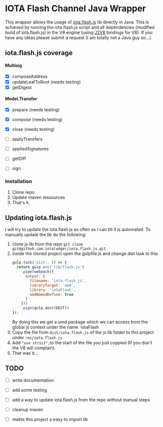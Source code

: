 # IOTA Flash Channel Java Wrapper

This wrapper allows the usage of [iota.flash.js](https://github.com/iotaledger/iota.flash.js) lib directly in Java. This is achieved by running the iota.flash.js script and all dependencies (modified build of iota.flash.js) in the V8 engine (using [J2V8](https://github.com/eclipsesource/J2V8) bindings for V8). 
If you have any ideas please submit a request (I am totally not a Java guy so...)



## iota.flash.js coverage

#### Multisig
- [x] composeAddress
- [x] updateLeafToRoot (needs testing)
- [x] getDigest

#### Model.Transfer
- [x] prepare (needs testing)
- [x] compose (needs testing)
- [x] close (needs testing)
- [ ] applyTransfers
- [ ] appliedSignatures 
- [ ] getDiff 
- [ ] sign 



### Installation

1. Clone repo
2. Update maven ressources
3. That's it.



## Updating iota.flash.js
I will try to update the iota.flash.js as often as I can till it is automated.
To manually update the lib do the following:

1. clone js lib from the repo  `git clone git@github.com:iotaledger/iota.flash.js.git`
2. inside the cloned project open the gulpfile.js and change dist task to this
    ```javascript
    gulp.task('dist', () => {
      return gulp.src('lib/flash.js')
        .pipe(webpack({
          output: {
            filename: 'iota.flash.js',
            libraryTarget: 'umd',
            library: 'iotaFlash',
            umdNamedDefine: true
          }
        }))
        .pipe(gulp.dest(DEST))
    });
    ```
    By doing this we get a umd package which we can access from the global js context under the name `iotaFlash
3. Copy the file from `dist/iota.flash.js` of the js lib folder to this project under `res/iota.flash.js`
4. Add `"use strict";`to the start of the file you just coppied (If you don't the V8 will complain).
5. That was it...



## TODO

- [ ] write documentation  
- [ ] add some testing
- [ ] add a way to update iota.flash.js from the repo without manual steps
- [ ] cleanup maven
- [ ] makte this project a easy to import lib



